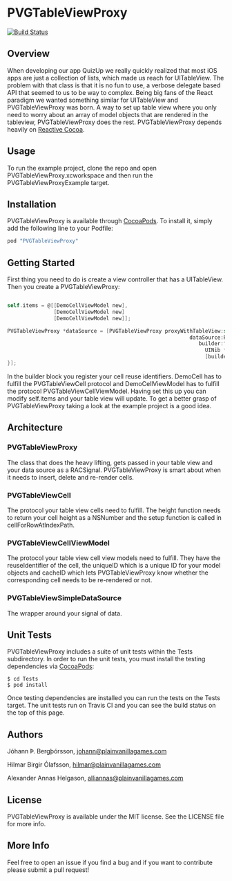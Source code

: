 # PVGTableViewProxy

[![Build Status](https://travis-ci.org/plain-vanilla-games/PVGTableViewProxy.svg)](https://travis-ci.org/plain-vanilla-games/PVGTableViewProxy)

## Overview

When developing our app QuizUp we really quickly realized that most iOS apps are just a collection of lists, which made us reach for UITableView.
The problem with that class is that it is no fun to use, a verbose delegate based API that seemed to us to be way to complex. Being big fans of 
the React paradigm we wanted something similar for UITableView and PVGTableViewProxy was born. A way to set up table view where you only need to
worry about an array of model objects that are rendered in the tableview, PVGTableViewProxy does the rest. PVGTableViewProxy depends heavily on
[Reactive Cocoa](https://github.com/ReactiveCocoa/ReactiveCocoa).

## Usage

To run the example project, clone the repo and open PVGTableViewProxy.xcworkspace and then run the PVGTableViewProxyExample target.

## Installation

PVGTableViewProxy is available through [CocoaPods](http://cocoapods.org). To install it, simply add the following line to your Podfile:

```ruby
pod "PVGTableViewProxy"
```

## Getting Started

First thing you need to do is create a view controller that has a UITableView. Then you create a PVGTableViewProxy:

```objective-c

self.items = @[[DemoCellViewModel new],
			   [DemoCellViewModel new]
			   [DemoCellViewModel new]];

PVGTableViewProxy *dataSource = [PVGTableViewProxy proxyWithTableView:self.tableView
                                                           dataSource:RACObserve(self, items)
                                                              builder:^(id<PVGTableViewProxyConfig> builder) {
												                UINib *nib = [UINib nibWithNibName:@"ExampleNib" bundle:nil];
												                [builder registerNib:nib forCellReuseIdentifier:@"exampleNibReuseIdentifier"];
}];
```

In the builder block you register your cell reuse identifiers. DemoCell has to fulfill the PVGTableViewCell protocol and DemoCellViewModel has to fulfill the protocol PVGTableViewCellViewModel. Having set this up
you can modify self.items and your table view will update. To get a better grasp of PVGTableViewProxy taking a look at the example project is a good idea.


## Architecture

### PVGTableViewProxy

The class that does the heavy lifting, gets passed in your table view and your data source as a RACSignal. PVGTableViewProxy is smart about when it needs to insert, delete and re-render cells.

### PVGTableViewCell

The protocol your table view cells need to fulfill. The height function needs to return your cell height as a NSNumber and the setup function is called in cellForRowAtIndexPath.

### PVGTableViewCellViewModel

The protocol your table view cell view models need to fulfill. They have the reuseIdentifier of the cell, the uniqueID which is a unique ID for your model objects and cacheID which lets 
PVGTableViewProxy know whether the corresponding cell needs to be re-rendered or not.

### PVGTableViewSimpleDataSource

The wrapper around your signal of data.

## Unit Tests

PVGTableViewProxy includes a suite of unit tests within the Tests subdirectory. In order to run the unit tests, you must install the testing dependencies via [CocoaPods](http://cocoapods.org/):

    $ cd Tests
    $ pod install

Once testing dependencies are installed you can run the tests on the Tests target. The unit tests run on Travis CI and you can see the build status on the top of this page.

## Authors

Jóhann Þ. Bergþórsson, johann@plainvanillagames.com

Hilmar Birgir Ólafsson, hilmar@plainvanillagames.com

Alexander Annas Helgason, alliannas@plainvanillagames.com

## License

PVGTableViewProxy is available under the MIT license. See the LICENSE file for more info.

## More Info

Feel free to open an issue if you find a bug and if you want to contribute please submit a pull request!
